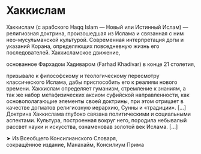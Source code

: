 # **Хаккислам**

Хаккислам \(с арабского Haqq Islam — Новый или Истинный Ислам\) — религиозная доктрина, произошедшая из Ислама и связанная с ним нео-мусульманской культурой. Современная интерпретация догм и указаний Корана, определяющих повседневную жизнь его последователей. Хаккисламское движение,

основанное Фархадом Хадиваром \(Farhad Khadivar\) в конце 21 столетия,

призывало к философскому и теологическому пересмотру классического Ислама, дабы приспособить его к реалиям нового времени. Хаккислам определяет гуманизм, стремление к знаниям, а так же набор метафизических аксиом суфийской направленности, как основополагающие элементы своей доктрины, при этом отрицает в качестве догматов религиозную иерархию, Сунны и «традиции». \[…\] Доктрина Хаккислама глубоко связана политическими и социальными аспектами. Культура, построенная вокруг него, породила небывалый рассвет науки и искусства, ознаменовав золотой век Ислама. \[...\]

➤ Из Всеобщего Консилианского Словаря,  
сокращённое издание, Манахайм, Консилиум Прима

